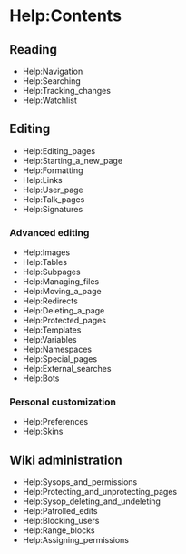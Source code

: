 # Help:Contents
## Reading
* Help:Navigation
* Help:Searching
* Help:Tracking_changes
* Help:Watchlist
## Editing
* Help:Editing_pages
* Help:Starting_a_new_page
* Help:Formatting
* Help:Links
* Help:User_page
* Help:Talk_pages
* Help:Signatures
### Advanced editing
* Help:Images
* Help:Tables
* Help:Subpages
* Help:Managing_files
* Help:Moving_a_page
* Help:Redirects
* Help:Deleting_a_page
* Help:Protected_pages
* Help:Templates
* Help:Variables
* Help:Namespaces
* Help:Special_pages
* Help:External_searches
* Help:Bots
### Personal customization
* Help:Preferences
* Help:Skins
## Wiki administration
* Help:Sysops_and_permissions
* Help:Protecting_and_unprotecting_pages
* Help:Sysop_deleting_and_undeleting
* Help:Patrolled_edits
* Help:Blocking_users
* Help:Range_blocks
* Help:Assigning_permissions
